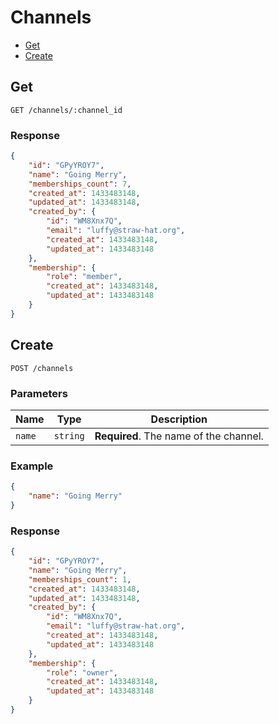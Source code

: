 # Channels

* [Get](#get)
* [Create](#create)

## Get

```
GET /channels/:channel_id
```

### Response

```json
{
    "id": "GPyYROY7",
    "name": "Going Merry",
    "memberships_count": 7,
    "created_at": 1433483148,
    "updated_at": 1433483148,
    "created_by": {
        "id": "WM8Xnx7Q",
        "email": "luffy@straw-hat.org",
        "created_at": 1433483148,
        "updated_at": 1433483148
    },
    "membership": {
        "role": "member",
        "created_at": 1433483148,
        "updated_at": 1433483148
    }
}
```

## Create

```
POST /channels
```

### Parameters

| Name     | Type       | Description                            |
| -------- | ---------- | -------------------------------------- |
| `name`   | `string`   | **Required**. The name of the channel. |

### Example

```json
{
    "name": "Going Merry"
}
```

### Response

```json
{
    "id": "GPyYROY7",
    "name": "Going Merry",
    "memberships_count": 1,
    "created_at": 1433483148,
    "updated_at": 1433483148,
    "created_by": {
        "id": "WM8Xnx7Q",
        "email": "luffy@straw-hat.org",
        "created_at": 1433483148,
        "updated_at": 1433483148
    },
    "membership": {
        "role": "owner",
        "created_at": 1433483148,
        "updated_at": 1433483148
    }
}
```
